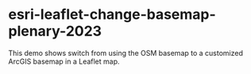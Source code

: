 # esri-leaflet-change-basemap-plenary-2023
This demo shows switch from using the OSM basemap to a customized ArcGIS basemap in a Leaflet map.
